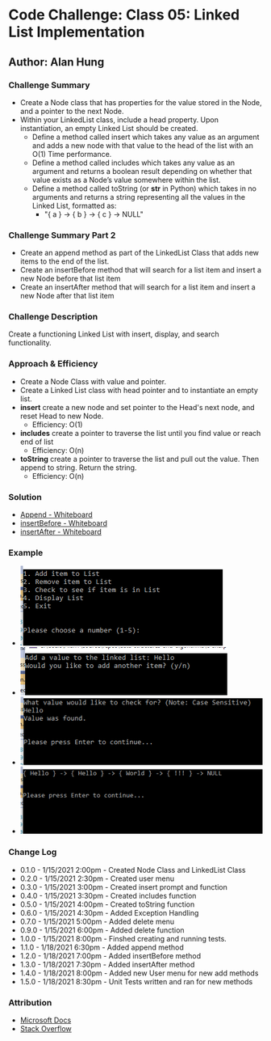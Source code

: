 # Code Challenge: Class 05: Linked List Implementation

## Author: Alan Hung

### Challenge Summary
* Create a Node class that has properties for the value stored in the Node, and a pointer to the next Node.
* Within your LinkedList class, include a head property. Upon instantiation, an empty Linked List should be created.
  * Define a method called insert which takes any value as an argument and adds a new node with that value to the head of the list with an O(1) Time performance.
  * Define a method called includes which takes any value as an argument and returns a boolean result depending on whether that value exists as a Node’s value somewhere within the list.
  * Define a method called toString (or __str__ in Python) which takes in no arguments and returns a string representing all the values in the Linked List, formatted as:
    * "{ a } -> { b } -> { c } -> NULL"

### Challenge Summary Part 2
* Create an append method as part of the LinkedList Class that adds new items to the end of the list.
* Create an insertBefore method that will search for a list item and insert a new Node before that list item
* Create an insertAfter method that will search for a list item and insert a new Node after that list item

### Challenge Description
Create a functioning Linked List with insert, display, and search functionality.

### Approach & Efficiency
* Create a Node Class with value and pointer.
* Create a Linked List class with head pointer and to instantiate an empty list.
* __insert__ create a new node and set pointer to the Head's next node, and reset Head to new Node.
  * Efficiency: O(1)
* __includes__ create a pointer to traverse the list until you find value or reach end of list
  * Efficiency: O(n)
* __toString__ create a pointer to traverse the list and pull out the value.  Then append to string. Return the string.
  * Efficiency: O(n)

### Solution
* [Append - Whiteboard](./assets/append.png)
* [insertBefore - Whiteboard](./assets/insert_before.png)
* [insertAfter - Whiteboard](./assets/CodeChallenge06-insertafter.pdf)

### Example
* ![](./assets/LinkedList1.PNG)
* ![](./assets/LinkedList2.PNG)
* ![](./assets/LinkedList3.PNG)
* ![](./assets/LinkedList4.PNG)

### Change Log
* 0.1.0 - 1/15/2021 2:00pm - Created Node Class and LinkedList Class
* 0.2.0 - 1/15/2021 2:30pm - Created user menu
* 0.3.0 - 1/15/2021 3:00pm - Created insert prompt and function
* 0.4.0 - 1/15/2021 3:30pm - Created includes function
* 0.5.0 - 1/15/2021 4:00pm - Created toString function
* 0.6.0 - 1/15/2021 4:30pm - Added Exception Handling
* 0.7.0 - 1/15/2021 5:00pm - Added delete menu
* 0.9.0 - 1/15/2021 6:00pm - Added delete function
* 1.0.0 - 1/15/2021 8:00pm - Finshed creating and running tests.
* 1.1.0 - 1/18/2021 6:30pm - Added append method
* 1.2.0 - 1/18/2021 7:00pm - Added insertBefore method
* 1.3.0 - 1/18/2021 7:30pm - Added insertAfter method
* 1.4.0 - 1/18/2021 8:00pm - Added new User menu for new add methods
* 1.5.0 - 1/18/2021 8:30pm - Unit Tests written and ran for new methods

### Attribution
* [Microsoft Docs](https://docs.microsoft.com/en-us/dotnet/csharp/language-reference/)
* [Stack Overflow](https://stackoverflow.com/questions/2695444/clearing-content-of-text-file-using-c-sharp)
